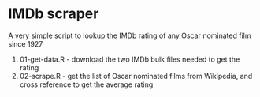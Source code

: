 # IMDb scraper

A very simple script to lookup the IMDb rating of any Oscar nominated film since 1927

1. 01-get-data.R - download the two IMDb bulk files needed to get the rating
2. 02-scrape.R - get the list of Oscar nominated films from Wikipedia, and cross reference to get the average rating
